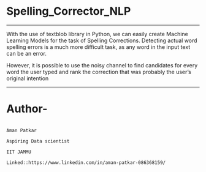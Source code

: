 # Spelling_Corrector_NLP
******************************************************************************************************************************************
With the use of textblob library in Python, we can easily create Machine Learning Models for the task of Spelling Corrections. Detecting actual word spelling errors is a much more difficult task, as any word in the input text can be an error. 

However, it is possible to use the noisy channel to find candidates for every word the user typed and rank the correction that was probably the user’s original intention
******************************************************************************************************************************************
#                                                                                               Author-
                                                                                                Aman Patkar
                                                                                                Aspiring Data scientist
                                                                                                IIT JAMMU
                                                                               Linked::https://www.linkedin.com/in/aman-patkar-086368159/
